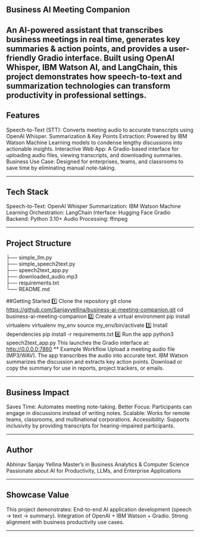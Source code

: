 ## Business AI Meeting Companion
An AI-powered assistant that transcribes business meetings in real time, generates key summaries & action points, and provides a user-friendly Gradio interface. Built using OpenAI Whisper, IBM Watson AI, and LangChain, this project demonstrates how speech-to-text and summarization technologies can transform productivity in professional settings.
---

## Features
 Speech-to-Text (STT):
Converts meeting audio to accurate transcripts using OpenAI Whisper.
 Summarization & Key Points Extraction:
Powered by IBM Watson Machine Learning models to condense lengthy discussions into actionable insights.
 Interactive Web App:
A Gradio-based interface for uploading audio files, viewing transcripts, and downloading summaries.
  Business Use Case:
Designed for enterprises, teams, and classrooms to save time by eliminating manual note-taking.

---

## Tech Stack
Speech-to-Text: OpenAI Whisper
Summarization: IBM Watson Machine Learning
Orchestration: LangChain
Interface: Hugging Face Gradio
Backend: Python 3.10+
Audio Processing: ffmpeg

---


##  Project Structure

├── simple_llm.py              
├── simple_speech2text.py      
├── speech2text_app.py         
├── downloaded_audio.mp3       
├── requirements.txt           
└── README.md                 

##Getting Started
1️⃣ Clone the repository
git clone https://github.com/Sanjayyellina/business-ai-meeting-companion.git
cd business-ai-meeting-companion
2️⃣ Create a virtual environment
pip install virtualenv
virtualenv my_env
source my_env/bin/activate
3️⃣ Install dependencies
pip install -r requirements.txt
4️⃣ Run the app
python3 speech2text_app.py
This launches the Gradio interface at:
 http://0.0.0.0:7860
**  Example Workflow
Upload a meeting audio file (MP3/WAV).
The app transcribes the audio into accurate text.
IBM Watson summarizes the discussion and extracts key action points.
Download or copy the summary for use in reports, project trackers, or emails.

---

## Business Impact
 Saves Time: Automates meeting note-taking.
 Better Focus: Participants can engage in discussions instead of writing notes.
 Scalable: Works for remote teams, classrooms, and multinational corporations.
 Accessibility: Supports inclusivity by providing transcripts for hearing-impaired participants.

---

## Author
Abhinav Sanjay Yellina
 Master’s in Business Analytics & Computer Science
 Passionate about AI for Productivity, LLMs, and Enterprise Applications

---

## Showcase Value
This project demonstrates:
End-to-end AI application development (speech → text → summary).
Integration of OpenAI + IBM Watson + Gradio.
Strong alignment with business productivity use cases.

---
